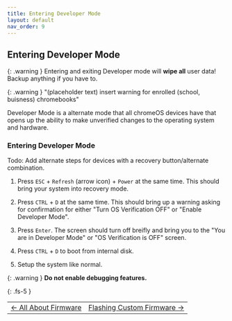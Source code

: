 ```yaml
---
title: Entering Developer Mode
layout: default
nav_order: 9
---
```


## Entering Developer Mode


{: .warning }
Entering and exiting Developer mode will **wipe all** user data!
Backup anything if you have to.

{: .warning }
"(placeholder text) insert warning for enrolled (school, buisness) chromebooks"

Developer Mode is a alternate mode that all chromeOS devices have that opens up the ability to make unverified changes to the operating system and hardware.
### Entering Developer Mode
Todo: Add alternate steps for devices with a recovery button/alternate combination.
1. Press `ESC` + `Refresh` (arrow icon) + `Power` at the same time. This should bring your system into recovery mode.

2. Press `CTRL` +  `D` at the same time. This should bring up a warning asking for confirmation for either "Turn OS Verification OFF" or "Enable Developer Mode".

3. Press `Enter`. The screen should turn off breifly and bring you to the "You are in Developer Mode" or "OS Verification is OFF" screen.

4. Press `CTRL` +  `D` to boot from internal disk.

4. Setup the system like normal.

{: .warning }
**Do not enable debugging features.**

{: .fs-5 }

<table>
<tr>
<td class="navtable-l">
<a href="allaboutfirmware.html">← All About Firmware</a> 
</td>
<td class="navtable-r">
<a href="firmware.html">Flashing Custom Firmware →</a> 
</td>
</tr>
</table>
